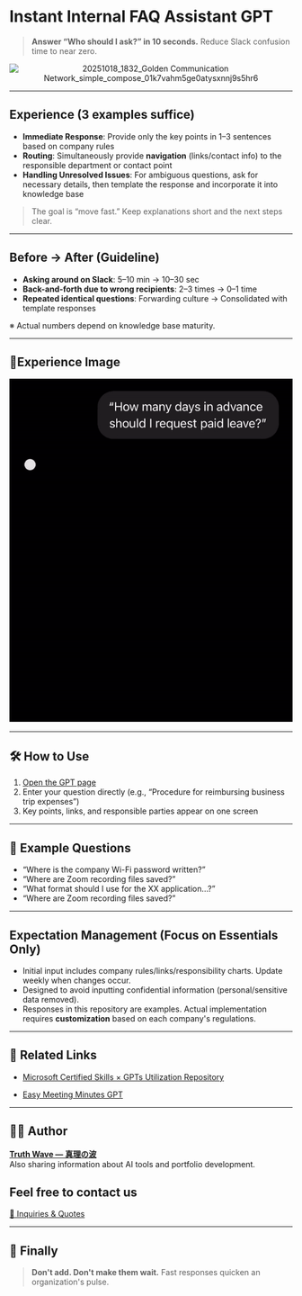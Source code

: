 # Instant Internal FAQ Assistant GPT

> **Answer “Who should I ask?” in 10 seconds.**
> Reduce Slack confusion time to near zero.

<p align="center">
<img width="1536" height="1024" alt="20251018_1832_Golden Communication Network_simple_compose_01k7vahm5ge0atysxnnj9s5hr6" src="https://github.com/user-attachments/assets/8a2c7cae-437e-4c63-9c2c-f669e5b508b2" />
</p>

---

## Experience (3 examples suffice)

- **Immediate Response**: Provide only the key points in 1–3 sentences based on company rules
- **Routing**: Simultaneously provide **navigation** (links/contact info) to the responsible department or contact point
- **Handling Unresolved Issues**: For ambiguous questions, ask for necessary details, then template the response and incorporate it into knowledge base
> The goal is “move fast.” Keep explanations short and the next steps clear.

---

## Before → After (Guideline)

- **Asking around on Slack**: 5–10 min → 10–30 sec
- **Back-and-forth due to wrong recipients**: 2–3 times → 0–1 time
- **Repeated identical questions**: Forwarding culture → Consolidated with template responses

※ Actual numbers depend on knowledge base maturity.

---

## 📸Experience Image

![Demo](https://github.com/truthwave/faq-assistant-gpt/blob/main/English/Demo%20Movie.gif)

---

## 🛠 How to Use

1. [Open the GPT page](https://chatgpt.com/g/g-68a5cf5fc62c81919d198dfa6f0ef496-she-nei-faqji-da-asisutanto-gpt)  
2. Enter your question directly (e.g., “Procedure for reimbursing business trip expenses”)
3. Key points, links, and responsible parties appear on one screen

---

## 🧠 Example Questions

- “Where is the company Wi-Fi password written?”
- “Where are Zoom recording files saved?”
- “What format should I use for the XX application...?”
- “Where are Zoom recording files saved?”

---

## Expectation Management (Focus on Essentials Only)

- Initial input includes company rules/links/responsibility charts. Update weekly when changes occur.
- Designed to avoid inputting confidential information (personal/sensitive data removed).
- Responses in this repository are examples. Actual implementation requires **customization** based on each company's regulations.
  
---

## 📂 Related Links

- [Microsoft Certified Skills × GPTs Utilization Repository](https://github.com/truthwave/ai-productivity-cert-practical-output/tree/main/English)

- [Easy Meeting Minutes GPT](https://github.com/truthwave/meeting-minutes-helper/tree/main/English)

---

## 🧑‍💻 Author

**[Truth Wave ― 真理の波](https://github.com/truthwave)**  
Also sharing information about AI tools and portfolio development.

## Feel free to contact us
[📩 Inquiries & Quotes](mailto:realmadrid71214591@gmail.com)

---

## 🏁 Finally

> **Don't add. Don't make them wait.**
> Fast responses quicken an organization's pulse.
